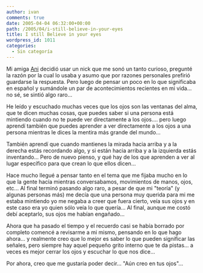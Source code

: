```yaml
---
author: ivan
comments: true
date: 2005-04-04 06:32:00+00:00
path: /2005/04/i-still-believe-in-your-eyes
title: I still Believe in your eyes
wordpress_id: 1011
categories:
  - Sin categoría
---
```


Mi amiga [Ani](https://spaces.msn.com/members/aniblog/) decidió usar un nick que me sonó un tanto curioso, pregunté la razón por la cual lo usaba y asumo que por razones personales prefirió guardarse la respuesta. Pero luego de pensar un poco en lo que significaba en español y sumándole un par de acontecimientos recientes en mi vida... no sé, se sintió algo raro...

He leído y escuchado muchas veces que los ojos son las ventanas del alma, que te dicen muchas cosas, que puedes saber si una persona está mintiendo cuando no te puede ver directamente a los ojos.... pero luego aprendí también que puedes aprender a ver directamente a los ojos a una persona mientras le dices la mentira más grande del mundo...

También aprendí que cuando mantienes la mirada hacia arriba y a la derecha estás recordando algo, y si están hacia arriba y a la izquierda estás inventando... Pero de nuevo pienso, y qué hay de los que aprenden a ver al lugar específico para que crean lo que ellos dicen...

Hace mucho llegué a pensar tanto en el tema que me fijaba mucho en lo que la gente hacía mientras conversabamos, movimientos de manos, ojos, etc... Al final terminó pasando algo raro, a pesar de que mi "teoría" (y algunas personas más) me decía que una persona muy querida para mi me estaba mintiendo yo me negaba a creer que fuera cierto, veía sus ojos y en este caso era yo quien sólo veía lo que quería... Al final, aunque me costó debí aceptarlo, sus ojos me habían engañado...

Ahora que ha pasado el tiempo y el recuerdo casi se había borrado por completo comencé a revisarme a mi mismo, pensando en lo que hago ahora... y realmente creo que lo mejor es saber lo que pueden significar las señales, pero siempre hay aquel pequeño grito interno que te da pistas... a veces es mejor cerrar los ojos y escuchar lo que nos dice...

Por ahora, creo que me gustaría poder decir... "Aún creo en tus ojos"...
